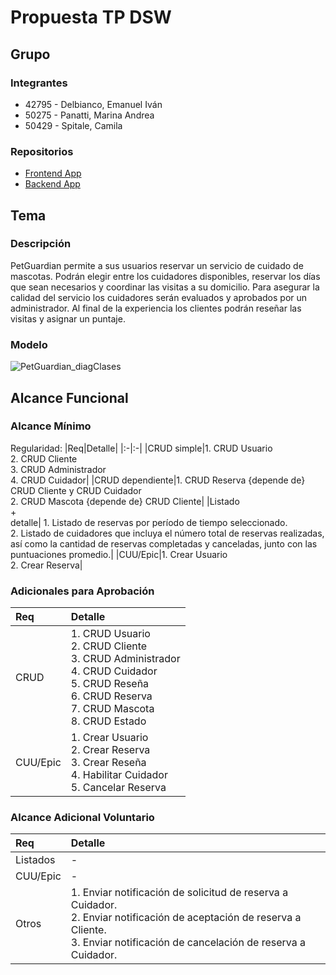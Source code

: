 # Propuesta TP DSW 

## Grupo
### Integrantes
* 42795 - Delbianco, Emanuel Iván
* 50275 - Panatti, Marina Andrea
* 50429 - Spitale, Camila

### Repositorios
* [Frontend App](https://github.com/Marina-Rookie/frontend-petguardian/tree/main)
* [Backend App](https://github.com/camilaspt/api-petguardian)

## Tema

### Descripción

PetGuardian permite a sus usuarios reservar un servicio de cuidado de mascotas. Podrán elegir entre los cuidadores disponibles, reservar los días que sean necesarios y coordinar las visitas a su domicilio. Para asegurar la calidad del servicio los cuidadores serán evaluados y aprobados por un administrador. Al final de la experiencia los clientes podrán reseñar las visitas y asignar un puntaje.

### Modelo

![PetGuardian_diagClases](https://github.com/emadelbianco/TP-DSW-Delbianco-Panatti-Spitale/assets/96211175/c70f9660-b530-41cb-a7af-838c3a9e1d9a)


## Alcance Funcional

### Alcance Mínimo

Regularidad:
|Req|Detalle|
|:-|:-|
|CRUD simple|1. CRUD Usuario<br>2. CRUD Cliente<br>3. CRUD Administrador<br>4. CRUD Cuidador|
|CRUD dependiente|1. CRUD Reserva {depende de} CRUD Cliente y CRUD Cuidador<br>2. CRUD Mascota {depende de} CRUD Cliente|
|Listado<br>+<br>detalle| 1. Listado de reservas por período de tiempo seleccionado.<br> 2. Listado de cuidadores que incluya el número total de reservas realizadas, así como la cantidad de reservas completadas y canceladas, junto con las puntuaciones promedio.|
|CUU/Epic|1. Crear Usuario<br>2. Crear Reserva|

### Adicionales para Aprobación
|Req|Detalle|
|:-|:-|
|CRUD |1. CRUD Usuario<br>2. CRUD Cliente<br>3. CRUD Administrador<br>4. CRUD Cuidador<br>5. CRUD Reseña<br>6. CRUD Reserva<br>7. CRUD Mascota<br>8. CRUD Estado|
|CUU/Epic|1. Crear Usuario<br>2. Crear Reserva <br>3. Crear Reseña<br>4. Habilitar Cuidador<br>5. Cancelar Reserva|

### Alcance Adicional Voluntario

|Req|Detalle|
|:-|:-|
|Listados |-|
|CUU/Epic|-|
|Otros|1. Enviar notificación de solicitud de reserva a Cuidador. <br>2. Enviar notificación de aceptación de reserva a Cliente. <br>3. Enviar notificación de cancelación de reserva a Cuidador.|
